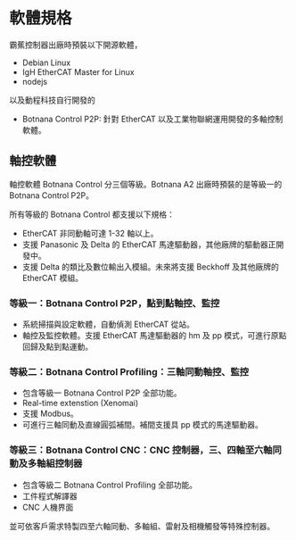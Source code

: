 # 軟體規格

霸蕉控制器出廠時預裝以下開源軟體，

* Debian Linux
* IgH EtherCAT Master for Linux
* nodejs

以及動程科技自行開發的

* Botnana Control P2P: 針對 EtherCAT 以及工業物聯網運用開發的多軸控制軟體。

## 軸控軟體

軸控軟體 Botnana Control 分三個等級。Botnana A2 出廠時預裝的是等級一的 Botnana Control P2P。

所有等級的 Botnana Control 都支援以下規格：

* EtherCAT 非同動軸可達 1-32 軸以上。
* 支援 Panasonic 及 Delta 的 EtherCAT 馬達驅動器，其他廠牌的驅動器正開發中。
* 支援 Delta 的類比及數位輸出入模組。未來將支援 Beckhoff 及其他廠牌的 EtherCAT 模組。

### 等級一：Botnana Control P2P，點到點軸控、監控

* 系統掃描與設定軟體，自動偵測 EtherCAT 從站。
* 軸控及監控軟體。支援 EtherCAT 馬達驅動器的 hm 及 pp 模式，可進行原點回歸及點到點運動。

### 等級二：Botnana Control Profiling：三軸同動軸控、監控

* 包含等級一 Botnana Control P2P 全部功能。
* Real-time extenstion (Xenomai)
* 支援 Modbus。
* 可進行三軸同動及直線圓弧補間。補間支援具 pp 模式的馬達驅動器。

### 等級三：Botnana Control CNC：CNC 控制器，三、四軸至六軸同動及多軸組控制器

* 包含等級二 Botnana Control Profiling 全部功能。
* 工件程式解譯器
* CNC 人機界面

並可依客戶需求特製四至六軸同動、多軸組、雷射及相機觸發等特殊控制器。
